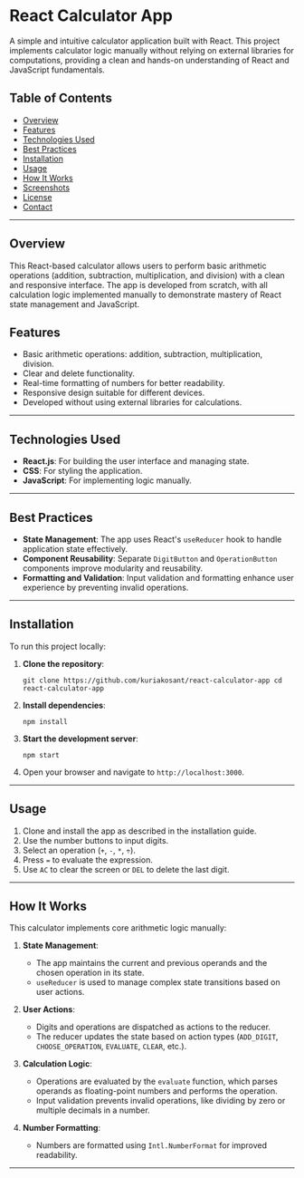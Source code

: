 # React Calculator App

A simple and intuitive calculator application built with React. This project implements calculator logic manually without relying on external libraries for computations, providing a clean and hands-on understanding of React and JavaScript fundamentals.

## Table of Contents

-   [Overview](#overview)
-   [Features](#features)
-   [Technologies Used](#technologies-used)
-   [Best Practices](#best-practices)
-   [Installation](#installation)
-   [Usage](#usage)
-   [How It Works](#how-it-works)
-   [Screenshots](#screenshots)
-   [License](#license)
-   [Contact](#contact)

----------

## Overview

This React-based calculator allows users to perform basic arithmetic operations (addition, subtraction, multiplication, and division) with a clean and responsive interface. The app is developed from scratch, with all calculation logic implemented manually to demonstrate mastery of React state management and JavaScript.

## Features

-   Basic arithmetic operations: addition, subtraction, multiplication, division.
-   Clear and delete functionality.
-   Real-time formatting of numbers for better readability.
-   Responsive design suitable for different devices.
-   Developed without using external libraries for calculations.

----------

## Technologies Used

-   **React.js**: For building the user interface and managing state.
-   **CSS**: For styling the application.
-   **JavaScript**: For implementing logic manually.

----------

## Best Practices

-   **State Management**: The app uses React's `useReducer` hook to handle application state effectively.
-   **Component Reusability**: Separate `DigitButton` and `OperationButton` components improve modularity and reusability.
-   **Formatting and Validation**: Input validation and formatting enhance user experience by preventing invalid operations.

----------

## Installation

To run this project locally:

1.  **Clone the repository**:
    
    `git clone https://github.com/kuriakosant/react-calculator-app
    cd react-calculator-app` 
    
2.  **Install dependencies**:
    
    `npm install` 
    
3.  **Start the development server**:
    
    `npm start` 
    
4.  Open your browser and navigate to `http://localhost:3000`.
    

----------

## Usage

1.  Clone and install the app as described in the installation guide.
2.  Use the number buttons to input digits.
3.  Select an operation (`+`, `-`, `*`, `÷`).
4.  Press `=` to evaluate the expression.
5.  Use `AC` to clear the screen or `DEL` to delete the last digit.

----------

## How It Works

This calculator implements core arithmetic logic manually:

1.  **State Management**:
    
    -   The app maintains the current and previous operands and the chosen operation in its state.
    -   `useReducer` is used to manage complex state transitions based on user actions.
2.  **User Actions**:
    
    -   Digits and operations are dispatched as actions to the reducer.
    -   The reducer updates the state based on action types (`ADD_DIGIT`, `CHOOSE_OPERATION`, `EVALUATE`, `CLEAR`, etc.).
3.  **Calculation Logic**:
    
    -   Operations are evaluated by the `evaluate` function, which parses operands as floating-point numbers and performs the operation.
    -   Input validation prevents invalid operations, like dividing by zero or multiple decimals in a number.
4.  **Number Formatting**:
    
    -   Numbers are formatted using `Intl.NumberFormat` for improved readability.

----------